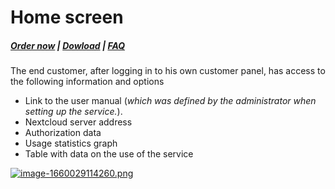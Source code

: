 # Home screen

#####  [Order now](https://puqcloud.com/index.php?rp=/store/whmcs-module-nextcloud) | [Dowload](https://download.puqcloud.com/WHMCS/servers/PUQ_WHMCS-Nextcloud/) | [FAQ](https://faq.puqcloud.com/)

The end customer, after logging in to his own customer panel, has access to the following information and options

- Link to the user manual (*which was defined by the administrator when setting up the service.*).
- Nextcloud server address
- Authorization data
- Usage statistics graph
- Table with data on the use of the service

[![image-1660029114260.png](https://doc.puq.info/uploads/images/gallery/2022-08/scaled-1680-/image-1660029114260.png)](https://doc.puq.info/uploads/images/gallery/2022-08/image-1660029114260.png)
